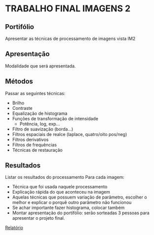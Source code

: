# TRABALHO FINAL IMAGENS 2 
## Portifólio 
Apresentar as técnicas de processamento de imagens vista IM2

## Apresentação
Modalidade que será apresentada.

## Métodos

Passar as seguintes técnicas:
- Brilho
- Contraste
- Equalização de histograma
- Funções de transformação de intensidade
   - Potência, log, exp...
- Filtro de suavização (borda...)
- Filtros espaciais de realce (laplace, quatro/oito pos/neg)
- Filtros derivativos
- Filtros de frequências
- Técnicas de restauração

## Resultados
Listar os resultados do processamento
Para cada imagem:
- Técnica que foi usada naquele processamento
- Explicação rápida do que aconteceu na imagem
- Aquelas técnicas que possuem variação de parâmetro, escolher o melhor e explicar o porquê outro parâmetro não funcionou
- Se achar importante fazer histograma, colocar também 
- Montar apresentação do portifólio: serão sorteadas 3 pessoas para apresentar o projeto final.


[Relatório](https://docs.google.com/document/d/1Hv0Xpn_cPylBPw27RYQ_omKb-nXGjkr9vyGAv79ocw8/edit#heading=h.35mqqt1uw9mj)

